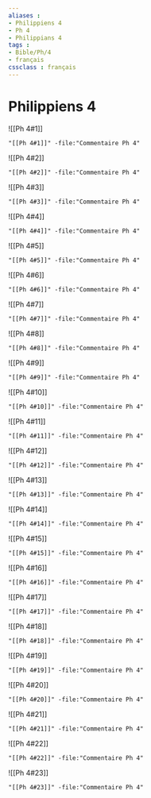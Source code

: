 ```yaml
---
aliases : 
- Philippiens 4
- Ph 4
- Philippians 4
tags : 
- Bible/Ph/4
- français
cssclass : français
---
```


# Philippiens 4

![[Ph 4#1]]

```query
"[[Ph 4#1]]" -file:"Commentaire Ph 4"
```

![[Ph 4#2]]

```query
"[[Ph 4#2]]" -file:"Commentaire Ph 4"
```

![[Ph 4#3]]

```query
"[[Ph 4#3]]" -file:"Commentaire Ph 4"
```

![[Ph 4#4]]

```query
"[[Ph 4#4]]" -file:"Commentaire Ph 4"
```

![[Ph 4#5]]

```query
"[[Ph 4#5]]" -file:"Commentaire Ph 4"
```

![[Ph 4#6]]

```query
"[[Ph 4#6]]" -file:"Commentaire Ph 4"
```

![[Ph 4#7]]

```query
"[[Ph 4#7]]" -file:"Commentaire Ph 4"
```

![[Ph 4#8]]

```query
"[[Ph 4#8]]" -file:"Commentaire Ph 4"
```

![[Ph 4#9]]

```query
"[[Ph 4#9]]" -file:"Commentaire Ph 4"
```

![[Ph 4#10]]

```query
"[[Ph 4#10]]" -file:"Commentaire Ph 4"
```

![[Ph 4#11]]

```query
"[[Ph 4#11]]" -file:"Commentaire Ph 4"
```

![[Ph 4#12]]

```query
"[[Ph 4#12]]" -file:"Commentaire Ph 4"
```

![[Ph 4#13]]

```query
"[[Ph 4#13]]" -file:"Commentaire Ph 4"
```

![[Ph 4#14]]

```query
"[[Ph 4#14]]" -file:"Commentaire Ph 4"
```

![[Ph 4#15]]

```query
"[[Ph 4#15]]" -file:"Commentaire Ph 4"
```

![[Ph 4#16]]

```query
"[[Ph 4#16]]" -file:"Commentaire Ph 4"
```

![[Ph 4#17]]

```query
"[[Ph 4#17]]" -file:"Commentaire Ph 4"
```

![[Ph 4#18]]

```query
"[[Ph 4#18]]" -file:"Commentaire Ph 4"
```

![[Ph 4#19]]

```query
"[[Ph 4#19]]" -file:"Commentaire Ph 4"
```

![[Ph 4#20]]

```query
"[[Ph 4#20]]" -file:"Commentaire Ph 4"
```

![[Ph 4#21]]

```query
"[[Ph 4#21]]" -file:"Commentaire Ph 4"
```

![[Ph 4#22]]

```query
"[[Ph 4#22]]" -file:"Commentaire Ph 4"
```

![[Ph 4#23]]

```query
"[[Ph 4#23]]" -file:"Commentaire Ph 4"
```

